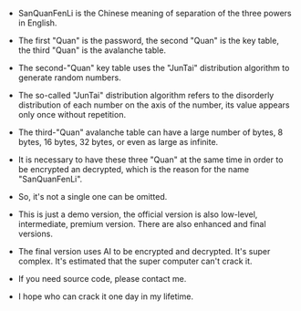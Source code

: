 * SanQuanFenLi is the Chinese meaning of separation of the three powers in English.
* The first "Quan" is the password, the second "Quan" is the key table, the third "Quan" is the avalanche table.
* The second-"Quan" key table uses the "JunTai" distribution algorithm to generate random numbers.
* The so-called "JunTai" distribution algorithm refers to the disorderly distribution of each number on the axis of the number, its value appears only once without repetition.
* The third-"Quan" avalanche table can have a large number of bytes, 8 bytes, 16 bytes, 32 bytes, or even as large as infinite.
* It is necessary to have these three "Quan" at the same time in order to be encrypted an decrypted, which is the reason for the name "SanQuanFenLi".
* So, it's not a single one can be omitted.

* This is just a demo version, the official version is also low-level, intermediate, premium version. There are also enhanced and final versions.
* The final version uses AI to be encrypted and decrypted. It's super complex. It's estimated that the super computer can't crack it.
* If you need source code, please contact me.
* I hope who can crack it one day in my lifetime.